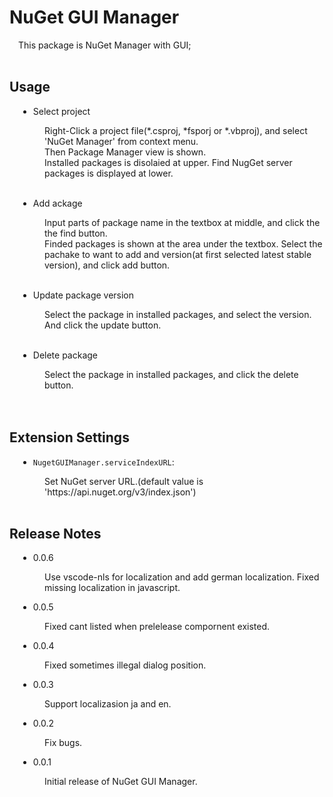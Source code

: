 # NuGet GUI Manager
<div style="padding-left:1em">
This package is NuGet Manager with GUI;
</div>
<br />

## Usage
<div style="padding-left:1em">

* Select project
<div style="padding-left:3em">
Right-Click a project file(*.csproj, *fsporj or *.vbproj), and select 'NuGet Manager' from context menu.<br />
Then Package Manager view is shown.<br />
Installed packages is disolaied at upper. Find NugGet server packages is displayed at lower.
</div>
<br />

* Add ackage
<div style="padding-left:3em">
Input parts of package name in the textbox at middle, and click the the find button.<br />
Finded packages is shown at the area under the textbox. Select the pachake to want to add and version(at first selected latest stable version), and click add button.
</div>
<br />

* Update package version
<div style="padding-left:3em">
Select the package in installed packages, and select the version. And click the update button.
</div>
<br />

* Delete package
<div style="padding-left:3em">
Select the package in installed packages, and click the delete button.
</div>
<br />
</div>
<br />

## Extension Settings
<div style="padding-left:1em">

* `NugetGUIManager.serviceIndexURL`:
<div style="padding-left:3em">
Set NuGet server URL.(default value is 'https://api.nuget.org/v3/index.json')
</div>

</div>
<br />

## Release Notes
<div style="padding-left:1em">

* 0.0.6
<div style="padding-left:3em">
Use vscode-nls for localization and add german localization.
Fixed missing localization in javascript.
</div>

* 0.0.5
<div style="padding-left:3em">
Fixed cant listed when prelelease compornent existed.
</div>

* 0.0.4
<div style="padding-left:3em">
Fixed sometimes illegal dialog position.
</div>

* 0.0.3
<div style="padding-left:3em">
Support localizasion ja and en.
</div>

* 0.0.2
<div style="padding-left:3em">
Fix bugs.
</div>

* 0.0.1
<div style="padding-left:3em">
Initial release of NuGet GUI Manager.
</div>

</div>
<br />